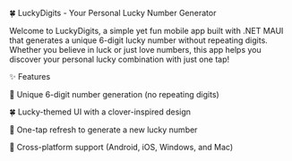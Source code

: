 🍀 LuckyDigits - Your Personal Lucky Number Generator

Welcome to LuckyDigits, a simple yet fun mobile app built with .NET MAUI that generates a unique 6-digit lucky number without repeating digits. Whether you believe in luck or just love numbers, this app helps you discover your personal lucky combination with just one tap!

✨ Features

🎲 Unique 6-digit number generation (no repeating digits)

🍀 Lucky-themed UI with a clover-inspired design

🔄 One-tap refresh to generate a new lucky number

📱 Cross-platform support (Android, iOS, Windows, and Mac)
